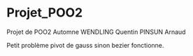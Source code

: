 # Projet_POO2
Projet de POO2 Automne
WENDLING Quentin
PINSUN Arnaud

Petit problème pivot de gauss sinon bezier fonctionne.
